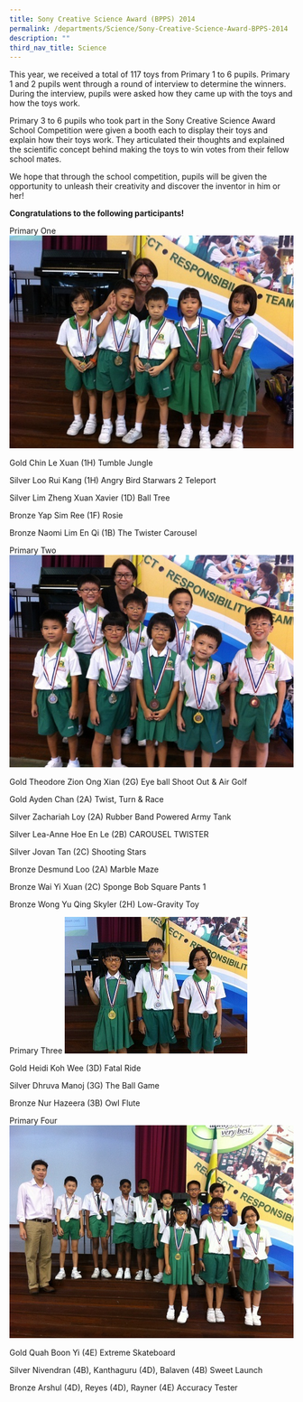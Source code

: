 ```yaml
---
title: Sony Creative Science Award (BPPS) 2014
permalink: /departments/Science/Sony-Creative-Science-Award-BPPS-2014
description: ""
third_nav_title: Science
---
```

This year, we received a total of 117 toys from Primary 1 to 6 pupils. Primary 1 and 2 pupils went through a round of interview to determine the winners. During the interview, pupils were asked how they came up with the toys and how the toys work.

 

Primary 3 to 6 pupils who took part in the Sony Creative Science Award School Competition were given a booth each to display their toys and explain how their toys work. They articulated their thoughts and explained the scientific concept behind making the toys to win votes from their fellow school mates.

 

We hope that through the school competition, pupils will be given the opportunity to unleash their creativity and discover the inventor in him or her!

 

**Congratulations to the following participants!**
 

Primary One
![](/images/P1.jpg)

Gold         Chin Le Xuan (1H) Tumble Jungle

Silver        Loo Rui Kang (1H) Angry Bird Starwars 2 Teleport

Silver        Lim Zheng Xuan Xavier (1D) Ball Tree

Bronze     Yap Sim Ree (1F) Rosie

Bronze     Naomi Lim En Qi (1B) The Twister Carousel


Primary Two
![](/images/P2.jpg)

Gold           Theodore Zion Ong Xian (2G) Eye ball Shoot Out & Air Golf

Gold           Ayden Chan (2A) Twist, Turn & Race

Silver         Zachariah Loy (2A) Rubber Band Powered Army Tank

Silver         Lea-Anne Hoe En Le (2B) CAROUSEL TWISTER

Silver         Jovan Tan (2C) Shooting Stars

Bronze      Desmund Loo (2A) Marble Maze

Bronze      Wai Yi Xuan (2C) Sponge Bob Square Pants 1

Bronze      Wong Yu Qing Skyler (2H) Low-Gravity Toy

Primary Three
![](/images/P3%20Winners.jpg)

Gold           Heidi Koh Wee (3D) Fatal Ride

Silver         Dhruva Manoj  (3G) The Ball Game

Bronze       Nur Hazeera (3B) Owl Flute

Primary Four
![](/images/P3%20and%20P4%20Winners.jpg)

Gold          Quah Boon Yi (4E) Extreme Skateboard

Silver        Nivendran (4B), Kanthaguru (4D), Balaven (4B) 
Sweet Launch

Bronze      Arshul (4D), Reyes (4D), Rayner (4E)  Accuracy Tester